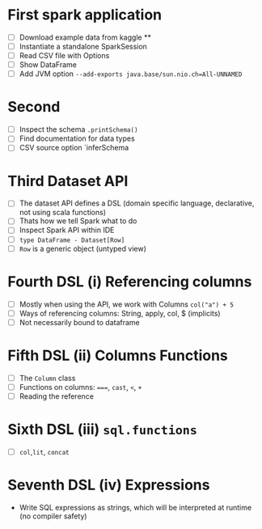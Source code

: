# First spark application
- [ ] Download example data from kaggle **
- [ ] Instantiate a standalone SparkSession
- [ ] Read CSV file with Options
- [ ] Show DataFrame
- [ ] Add JVM option `--add-exports java.base/sun.nio.ch=All-UNNAMED`
# Second
- [ ] Inspect the schema `.printSchema()`
- [ ] Find documentation for data types
- [ ] CSV source option `inferSchema

# Third Dataset API
- [ ] The dataset API defines a DSL (domain specific language, declarative, not using scala functions)
- [ ] Thats how we tell Spark what to do
- [ ] Inspect Spark API within IDE
- [ ] `type DataFrame - Dataset[Row]`
- [ ] `Row` is a generic object (untyped view)

# Fourth DSL (i) Referencing columns
- [ ] Mostly when using the API, we work with Columns `col("a") + 5`
- [ ] Ways of referencing columns: String, apply, col, $ (implicits)
- [ ] Not necessarily bound to dataframe

# Fifth DSL (ii) Columns Functions
- [ ] The `Column` class
- [ ] Functions on columns: `===`, `cast`, `<`, `+`
- [ ] Reading the reference

# Sixth DSL (iii) `sql.functions`
- [ ] `col`,`lit`, `concat` 

# Seventh DSL (iv) Expressions
- Write SQL expressions as strings, which will be interpreted at runtime (no compiler safety)

